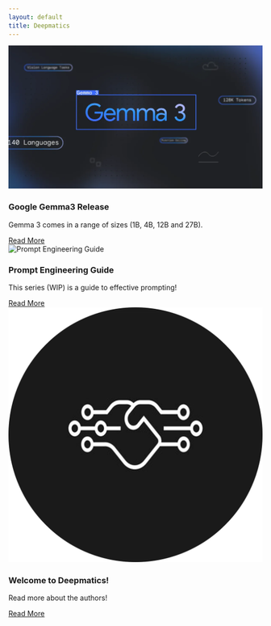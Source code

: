 ```yaml
---
layout: default
title: Deepmatics
---
```

<link rel="stylesheet" href="./assets/style.css">
<meta name="viewport" content="width=device-width, initial-scale=1">

<div class="blog-cards-container">
    <div class="blog-card">
        <img src="./assets/gemma3/Gemma3_KeywordBlog_RD3.png" alt="Gemma3" class="card-image">
        <div class="card-content">
            <h3 class="card-title">Google Gemma3 Release</h3>
            <p class="card-description"> Gemma 3 comes in a range of sizes (1B, 4B, 12B and 27B).</p>
            <a href="./ai-ml/gemma-3-release.html" class="card-link">Read More</a>
        </div>
    </div>
      <div class="blog-card">
        <img src="./assets/prompt-engineering/header.png" alt="Prompt Engineering Guide" class="card-image">
        <div class="card-content">
            <h3 class="card-title">Prompt Engineering Guide</h3>
            <p class="card-description">This series (WIP) is a guide to effective prompting!</p>
            <a href="./ai-ml/prompting-series.html" class="card-link">Read More</a>
        </div>
    </div>
    </div>


<div class="about-card">
    <img src="./assets/about/logo.png" alt="Deepmatics Logo" class="about-card-image">
    <div class="about-card-content">
        <h3 class="about-card-title">Welcome to Deepmatics!</h3>
        <p class="about-card-description">Read more about the authors!</p>
        <a href="./general/about.html" class="about-card-link">Read More</a>
    </div>
</div>

